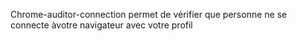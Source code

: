 Chrome-auditor-connection permet de vérifier que personne ne se connecte àvotre navigateur avec votre profil